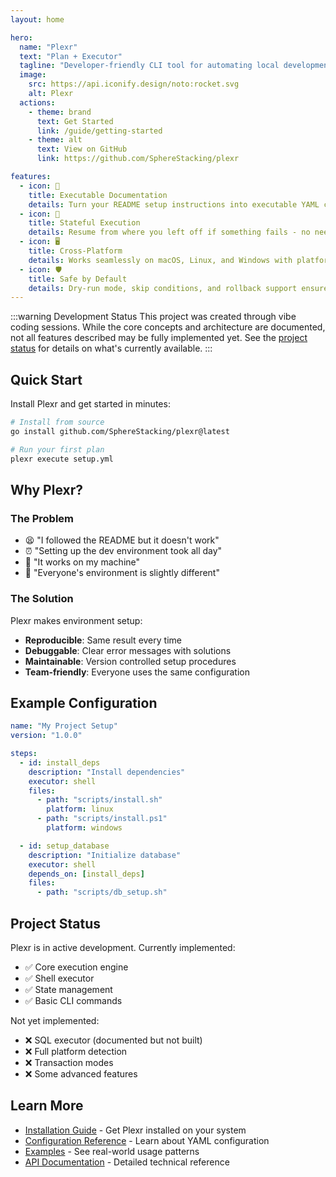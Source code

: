 ```yaml
---
layout: home

hero:
  name: "Plexr"
  text: "Plan + Executor"
  tagline: "Developer-friendly CLI tool for automating local development environment setup"
  image:
    src: https://api.iconify.design/noto:rocket.svg
    alt: Plexr
  actions:
    - theme: brand
      text: Get Started
      link: /guide/getting-started
    - theme: alt
      text: View on GitHub
      link: https://github.com/SphereStacking/plexr

features:
  - icon: 📝
    title: Executable Documentation
    details: Turn your README setup instructions into executable YAML configurations
  - icon: 🔄
    title: Stateful Execution
    details: Resume from where you left off if something fails - no need to start over
  - icon: 🖥️
    title: Cross-Platform
    details: Works seamlessly on macOS, Linux, and Windows with platform-specific support
  - icon: 🛡️
    title: Safe by Default
    details: Dry-run mode, skip conditions, and rollback support ensure safe operations
---
```


:::warning Development Status
This project was created through vibe coding sessions. While the core concepts and architecture are documented, not all features described may be fully implemented yet. See the [project status](#project-status) for details on what's currently available.
:::

## Quick Start

Install Plexr and get started in minutes:

```bash
# Install from source
go install github.com/SphereStacking/plexr@latest

# Run your first plan
plexr execute setup.yml
```

## Why Plexr?

### The Problem

- 😫 "I followed the README but it doesn't work"
- ⏰ "Setting up the dev environment took all day"
- 🤷 "It works on my machine"
- 🔧 "Everyone's environment is slightly different"

### The Solution

Plexr makes environment setup:
- **Reproducible**: Same result every time
- **Debuggable**: Clear error messages with solutions
- **Maintainable**: Version controlled setup procedures
- **Team-friendly**: Everyone uses the same configuration

## Example Configuration

```yaml
name: "My Project Setup"
version: "1.0.0"

steps:
  - id: install_deps
    description: "Install dependencies"
    executor: shell
    files:
      - path: "scripts/install.sh"
        platform: linux
      - path: "scripts/install.ps1"
        platform: windows

  - id: setup_database
    description: "Initialize database"
    executor: shell
    depends_on: [install_deps]
    files:
      - path: "scripts/db_setup.sh"
```

## Project Status

Plexr is in active development. Currently implemented:
- ✅ Core execution engine
- ✅ Shell executor  
- ✅ State management
- ✅ Basic CLI commands

Not yet implemented:
- ❌ SQL executor (documented but not built)
- ❌ Full platform detection
- ❌ Transaction modes
- ❌ Some advanced features

## Learn More

- [Installation Guide](/guide/installation) - Get Plexr installed on your system
- [Configuration Reference](/guide/configuration) - Learn about YAML configuration
- [Examples](/examples/) - See real-world usage patterns
- [API Documentation](/api/) - Detailed technical reference